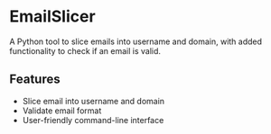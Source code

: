 # EmailSlicer
A Python tool to slice emails into username and domain, with added functionality to check if an email is valid.
## Features
- Slice email into username and domain
- Validate email format
- User-friendly command-line interface
